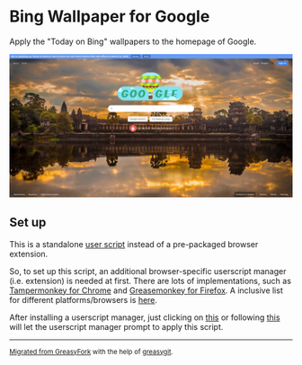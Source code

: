 # Bing Wallpaper for Google
Apply the "Today on Bing" wallpapers to the homepage of Google.

![Sample screenshot](./screenshot2.jpg "A sample screenshot taken on Jan 1, 2020")

## Set up
This is a standalone [user script](https://openuserjs.org/about/Userscript-Beginners-HOWTO) instead of a pre-packaged browser extension. 

So, to set up this script, an additional browser-specific userscript manager (i.e. extension) is needed at first. There are lots of implementations, such as [Tampermonkey for Chrome](https://chrome.google.com/webstore/detail/tampermonkey/dhdgffkkebhmkfjojejmpbldmpobfkfo) and [Greasemonkey for Firefox](https://addons.mozilla.org/en-US/firefox/addon/greasemonkey/). A inclusive list for different platforms/browsers is [here](https://openuserjs.org/about/Userscript-Beginners-HOWTO).

After installing a userscript manager, just clicking on [this](https://github.com/Gowee/bing-wallpaper-for-google/raw/master/bing-wallpaper-for-google.user.js) or following [this](https://greasyfork.org/en/scripts/398204-bing-wallpaper-for-google) will let the userscript manager prompt to apply this script.

---

<sup>[Migrated from GreasyFork](https://greasyfork.org/scripts/398204) 
with the help of [greasygit](https://github.com/Gowee/greasygit).</sup>

